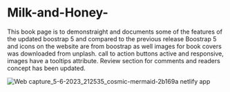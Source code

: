 # Milk-and-Honey-
This book page is to demonstraight and documents some of the features of the updated boostrap 5 and compared to the previous release 
Boostrap 5 and icons on the website are from boostrap as well
images for book covers was downloaded from unplash. 
call to action buttons active and responsive, images have a tooltips attribute. 
Review section for comments and readers concept has been updated. 

![Web capture_5-6-2023_212535_cosmic-mermaid-2b169a netlify app](https://github.com/lotsun/Milk-and-Honey-/assets/50834895/38b4b64b-75a8-4c04-8ee5-dc688e3b11c6)

